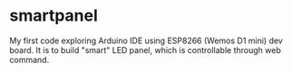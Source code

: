 # smartpanel
My first code exploring Arduino IDE using ESP8266 (Wemos D1 mini) dev board.
It is to build "smart" LED panel, which is controllable through web command.
